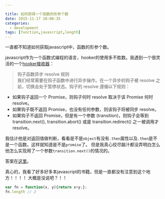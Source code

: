 ```yaml
---

title: 如何获得一个函数的形参个数
date: 2015-11-17 10:00:35
categories: 
  - development
tags: [function,javascript,length]
---
```


一直都不知道如何获取javascript中，函数的形参个数。

<!-- more -->

javascript作为一个函数式编程的语言，hooker的使用多不胜数。我遇到一个很灵活的一个[hooker接收器](http://vuejs.github.io/vue-router/zh-cn/pipeline/hooks.html)：  

>钩子函数异步 resolve 规则  
我们经常需要在钩子函数中进行异步操作。在一个异步的钩子被 resolve 之前，切换会处于暂停状态。钩子的 resolve 遵循以下规则：  
 - 如果钩子返回一个 Promise，则钩子何时 resolve 取决于该 Promise 何时 resolve。  
 - 如果钩子既不返回 Promise，也没有任何参数，则该钩子将被同步 resolve。  
 - 如果钩子不返回 Promise，但是有一个参数 (transition)，则钩子会等到 transition.next(), transition.abort() 或是 transition.redirect() 之一被调用才 resolve。

我估计他是对返回值做判断，看看是不是`object`有没有`.then`属性以及`.then`是不是一个函数。这样就知道是不是`promise`了。
但是我真心绞尽脑汁都没弄明白怎么他怎么实现用了一个参数`transition.next()`的情况的。

答案在[这里](http://javascript.ruanyifeng.com/grammar/function.html#toc8)。

真心的，我看了好多好多本javascript的书籍，但是一直都没有注意到这个地方！！！！
大概是没说吧？！！

```js
var fn = function(x, y){return x+y;};
fn.length // 2
```
